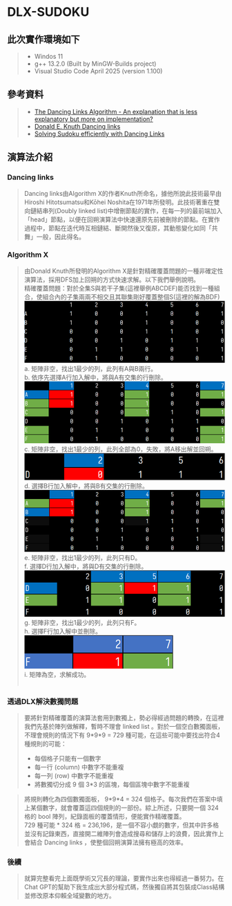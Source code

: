 # DLX-SUDOKU
此次實作環境如下
---
>* Windos 11  
>* g++ 13.2.0 (Built by MinGW-Builds project)  
>* Visual Studio Code April 2025 (version 1.100)  
  
## 參考資料
>* [The Dancing Links Algorithm - An explanation that is less explanatory but more on implementation?](https://stackoverflow.com/questions/1518335/the-dancing-links-algorithm-an-explanation-that-is-less-explanatory-but-more-o)  
>* [Donald E. Knuth Dancing links](https://arxiv.org/abs/cs/0011047)  
>* [Solving Sudoku efficiently with Dancing Links](https://www.kth.se/social/files/58861771f276547fe1dbf8d1/HLaestanderMHarrysson_dkand14.pdf)
## 演算法介紹
### Dancing links  
>Dancing links由Algorithm X的作者Knuth所命名，據他所說此技術最早由Hiroshi Hitotsumatsu和Kōhei Noshita在1971年所發明。此技術著重在雙向鏈結串列(Doubly linked list)中增刪節點的實作，在每一列的最前端加入「head」節點，以便在回朔演算法中快速還原先前被刪除的節點。在實作過程中，節點在迭代時互相鏈結、斷開然後又復原，其動態變化如同「共舞」一般，因此得名。

### Algorithm X  
>由Donald Knuth所發明的Algorithm X是針對精確覆蓋問題的一種非確定性演算法，採用DFS加上回朔的方式快速求解。以下我們舉例說明。  
>精確覆蓋問題：對於全集S與若干子集(這裡舉例ABCDEF)能否找到一種組合，使組合內的子集兩兩不相交且其聯集剛好覆蓋整個S(這裡的解為BDF)
![image](./matrix/(6).png)  
>a.	矩陣非空，找出1最少的列，此列有A與B兩行。  
b.	依序先選擇A行加入解中，將與A有交集的行刪除。  
![image](./matrix/(2).png)  
c.	矩陣非空，找出1最少的列，此列全部為0，失敗，將A移出解並回朔。  
![image](./matrix/(3).png)  
d.	選擇B行加入解中，將與B有交集的行刪除。  
![image](./matrix/(1).png)   
e.	矩陣非空，找出1最少的列，此列只有D。  
f.	選擇D行加入解中，將與D有交集的行刪除。  
![image](./matrix/(4).png)  
g.	矩陣非空，找出1最少的列，此列只有F。  
h.	選擇F行加入解中並刪除。  
![image](./matrix/(5).png)  
i.	矩陣為空，求解成功。  
 
### 透過DLX解決數獨問題

>要將針對精確覆蓋的演算法套用到數獨上，勢必得經過問題的轉換，在這裡我們先基於陣列做解釋，暫時不理會 linked list 。對於一個空白數獨面板，不理會規則的情況下有 9\*9\*9 = 729 種可能，在這些可能中要找出符合4種規則的可能：    
>* 每個格子只能有一個數字  
>* 每一行 (column) 中數字不能重複  
>* 每一列 (row) 中數字不能重複  
>* 將數獨切分成 9 個 3\*3 的區塊，每個區塊中數字不能重複  

>將規則轉化為四個數獨面板， 9\*9\*4 = 324 個格子。每次我們在答案中填上某個數字，就會覆蓋這四個規則的一部份。綜上所述，只要開一個 324 格的 bool 陣列，紀錄面板的覆蓋情形，便能實作精確覆蓋。  
729 種可能 \* 324 格 = 236,196，是一個不容小覷的數字，但其中許多格並沒有記錄東西，直接開二維陣列會造成搜尋和儲存上的浪費，因此實作上會結合 Dancing links ，使整個回朔演算法擁有極高的效率。

### 後續
>就算完整看完上面既學術又冗長的理論，要實作出來也得經過一番努力。在Chat GPT的幫助下我生成出大部分程式碼，然後獨自將其包裝成Class結構並修改原本仰賴全域變數的地方。  
